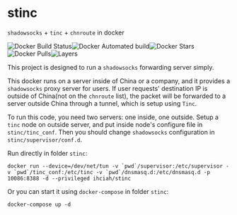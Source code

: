 # stinc
`shadowsocks` + `tinc` + `chnroute` in docker


![Docker Build Status](https://img.shields.io/docker/build/ihciah/stinc.svg)![Docker Automated build](https://img.shields.io/docker/automated/ihciah/stinc.svg)![Docker Stars](https://img.shields.io/docker/stars/ihciah/stinc.svg)![Docker Pulls](https://img.shields.io/docker/pulls/ihciah/stinc.svg)![Layers](https://images.microbadger.com/badges/image/ihciah/stinc.svg)


This project is designed to run a `shadowsocks` forwarding server simply. 

This docker runs on a server inside of China or a company, and it provides a `shadowsocks` proxy server for users. If user requests' destination IP is outside of China(not on the `chnroute` list), the packet will be forwarded to a server outside China through a tunnel, which is setup using `Tinc`.

To run this code, you need two servers: one inside, one outside. Setup a `tinc` node on outside server, and put inside node's configure file in `stinc/tinc_conf`. Then you should change `shadowsocks` configuration in `stinc/supervisor/conf.d`. 

Run directly in folder `stinc`: 
```
docker run --device=/dev/net/tun -v `pwd`/supervisor:/etc/supervisor -v `pwd`/tinc_conf:/etc/tinc -v `pwd`/dnsmasq.d:/etc/dnsmasq.d -p 10086:8388 -d --privileged ihciah/stinc
```

Or you can start it using `docker-compose` in folder `stinc`:
```
docker-compose up -d
```
